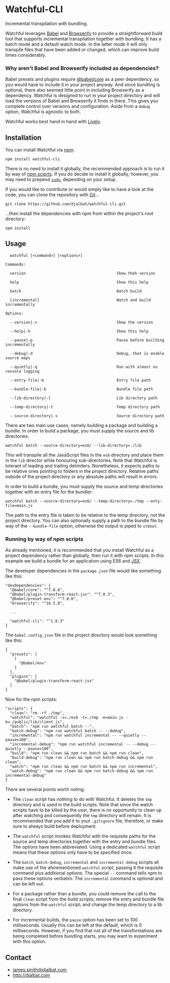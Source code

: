 # Watchful-CLI

Incremental transpilation with bundling.

Watchful leverages [Babel](https://babeljs.io/) and [Browserify](http://browserify.org/) to provide a straightforward build tool that supports incremental transpilation together with bundling. It has a batch mode and a default watch mode. In the latter mode it will only transpile files that have been added or changed, which can improve build times considerably.

### Why aren't Babel and Browserify included as dependencies?

Babel presets and plugins require [@babel/core](https://babeljs.io/docs/en/babel-core) as a peer dependency, so you would have to include it in your project anyway. And since bundling is optional, there also seemed little point in including Browserify as a dependency. Watchful is designed to run in your project directory and will load the versions of Babel and Browserify it finds in there. This gives you complete control over versions and configuration. Aside from a `debug` option, Watchful is agnostic to both.  

Watchful works best hand in hand with [Lively](https://github.com/djalbat/lively-cli). 

## Installation

You can install Watchful via [npm](https://www.npmjs.com/):
 
    npm install watchful-cli
    
There is no need to install it globally, the recommended approach is to run it by way of [npm sciprts](https://docs.npmjs.com/misc/scripts). If you do decide to install it globally, however, you may need to prepend [`sudo`](https://en.wikipedia.org/wiki/Sudo), depending on your setup.

If you would like to contribute or would simply like to have a look at the code, you can clone the repository with [Git](https://git-scm.com/)...

    git clone https://github.com/djalbat/watchful-cli.git

...then install the dependencies with npm from within the project's root directory:

    npm install
    
## Usage

```
  watchful [<command>] [<options>]

Commands:

  version                                        Show theh version

  help                                           Show this help
  
  batch                                          Batch build

  [incremental]                                  Watch and build incrementally
  
Options:

  --version|-v                                   Show the version

  --help|-h                                      Show this help
  
  --pause|-p                                     Pause before building incrementally

  --debug|-d                                     Debug, that is enable source maps
  
  --quietly|-q                                   Run with almost no console logging

  --entry-file|-b                                Entry file path
  
  --bundle-file|-b                               Bundle file path
  
  --lib-directory|-l                             Lib directory path

  --temp-directory|-t                            Temp directory path

  --source-directory|-s                          Source directory path
```

There are two main use cases, namely building a package and building a bundle. In order to build a package, you must supply the source and lib directories:

    watchful batch --source-directory=es6/ --lib-directory=./lib
    
This will transpile all the JavaScript files in the `es6` directory and place them in the `lib` director while honouring sub-directories. Note that Watchful is tolerant of leading and trailing delimiters. Nonetheless, it expects paths to be relative ones pointing to folders in the project directory. Relative paths outside of the project directory or any absolute paths will result in errors.

In order to build a bundle, you must supply the source and temp directories together with an entry file for the bundler:

    watchful batch --source-directory=es6/ --temp-directory=./tmp --enty-file=main.js

The path to the entry file is taken to be relative to the temp directory, not the project directory. You can also optionally supply a path to the bundle file by way of the `--bundle-file` option, otherwise the output is piped to `stdout`.

### Running by way of npm scripts

As already mentioned, it is recommended that you install Watchful as a project dependency rather than globally, then run it with npm scripts. In this example we build a bundle for an application using ES6 and [JSX](https://reactjs.org/docs/introducing-jsx.html).

The developer dependencies in the `package.json` file would like something like this:

```
"devDependencies": {
  "@babel/core": "^7.8.6",
  "@babel/plugin-transform-react-jsx": "^7.8.3",
  "@babel/preset-env": "^7.8.6",
  "browserify": "^16.5.0",
  
  ...

  "watchful-cli": "^1.0.3"
}
```

The `babel.config.json` file in the project directory would look something like this:

```
{
  "presets": [
    [
      "@babel/env"
    ]
  ],
  "plugins": [
    "@babel/plugin-transform-react-jsx"
  ]
}
```

Now for the npm scripts:

```
"scripts": {
  "clean": "rm -rf ./tmp",
  "watchful": "watchful -s=./es6 -t=./tmp -e=main.js -b=./public/lib/client.js",
  "batch": "npm run watchful batch --",
  "batch-debug": "npm run watchful batch -- --debug",
  "incremental": "npm run watchful incremental -- --quietly --pause=100",
  "incremental-debug": "npm run watchful incremental -- --debug --quietly --pause=100",
  "build": "npm run clean && npm run batch && npm run clean",
  "build-debug": "npm run clean && npm run batch-debug && npm run clean",
  "watch": "npm run clean && npm run batch && npm run incremental",
  "watch-debug": "npm run clean && npm run batch-debug && npm run incremental-debug"
}
```

There are several points worth noting:

* The `clean` script has nothing to do with Watchful. It deletes the `tmp` directory and is used in the build scripts. Note that since the watch scripts have to be killed by the user, there is no opportunity to clean up after watching and consequently the `tmp` directory will remain. It is recommended that you add it to your `.gitignore` file, therefore, or make sure to always build before deployment.

* The `watchful` script invokes Watchful with the requisite paths for the source and temp directories together with the entry and bundle files. The options have been abbreviated. Using a dedicated `watchful` script means that these options only have to be specified once.

* The `batch`, `batch-debug`, `incremental` and `incremental-debug` scripts all make use of the aforementioned `watchful` script, passing it the requisite command plus additional options. The special `--` command tells npm to pass these options verbatim. The `incremental` command is optional and can be left out.

* For a package rather than a bundle, you could remove the call to the final `clean` script from the build scripts; remove the entry and bundle file options from the `watchful` script; and change the temp directory to a lib directory.

* For incremental builds, the `pause` option has been set to 100 milliseconds. Usually this can be left at the default, which is 0 milliseconds. However, if you find that not all of the transformations are being completed before bundling starts, you may want to experiment with this option.
 
## Contact

- james.smith@djalbat.com
- http://djalbat.com
